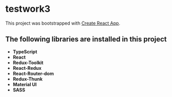 # testwork3

This project was bootstrapped with [Create React App](https://github.com/facebook/create-react-app).

## The following libraries are installed in this project
- **TypeScript**
- **React**
- **Redux-Toolkit**
- **React-Redux**
- **React-Router-dom**
- **Redux-Thunk**
- **Material UI**
- **SASS**

